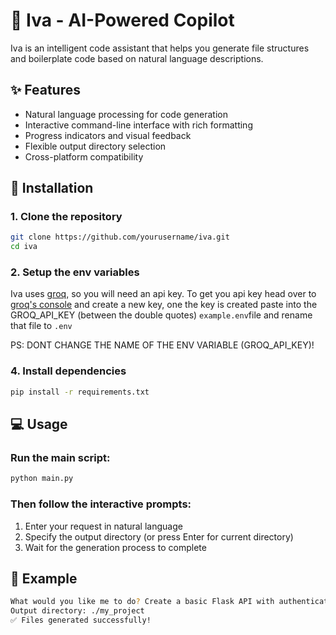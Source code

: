# 🤖 Iva - AI-Powered Copilot

Iva is an intelligent code assistant that helps you generate file structures and boilerplate code based on natural language descriptions.

## ✨ Features

-   Natural language processing for code generation
-   Interactive command-line interface with rich formatting
-   Progress indicators and visual feedback
-   Flexible output directory selection
-   Cross-platform compatibility

## 🚀 Installation

### 1. Clone the repository

```bash
git clone https://github.com/yourusername/iva.git
cd iva
```

### 2. Setup the env variables

Iva uses [groq](https://groq.com), so you will need an api key.
To get you api key head over to [groq's console](https://console.groq.com/key) and create a new key, one the key is created paste into the GROQ_API_KEY (between the double quotes) ```example.env```file
and rename that file to ```.env```

PS: DONT CHANGE THE NAME OF THE ENV VARIABLE (GROQ_API_KEY)!

### 4. Install dependencies

```bash
pip install -r requirements.txt
```

## 💻 Usage

### Run the main script:

```bash
python main.py
```

### Then follow the interactive prompts:

1. Enter your request in natural language
2. Specify the output directory (or press Enter for current directory)
3. Wait for the generation process to complete

## 📝 Example

```bash
What would you like me to do? Create a basic Flask API with authentication
Output directory: ./my_project
✅ Files generated successfully!
```
